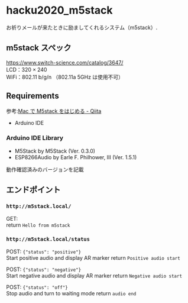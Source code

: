 # hacku2020_m5stack

お祈りメールが来たときに励ましてくれるシステム（m5stack）.

## m5stack スペック

https://www.switch-science.com/catalog/3647/  
LCD：$320\times240$  
WiFi：802.11 b/g/n （802.11a 5GHz は使用不可）

## Requirements

参考:[Mac で M5stack をはじめる - Qiita](https://qiita.com/hmmrjn/items/2b2da09eecffcbdbad85)

- Arduino IDE

### Arduino IDE Library

- M5Stack by M5Stack (Ver. 0.3.0)
- ESP8266Audio by Earle F. Philhower, III (Ver. 1.5.1)

動作確認済みのバージョンを記載

## エンドポイント

### `http://m5stack.local/`

GET:  
return `Hello from m5stack`

### `http://m5stack.local/status`

POST: `{"status": "positive"}`  
Start positive audio and display AR marker
return `Positive audio start`

POST: `{"status": "negative"}`  
Start negative audio and display AR marker
return `Negative audio start`

POST: `{"status": "off"}`  
Stop audio and turn to waiting mode
return `audio end`
